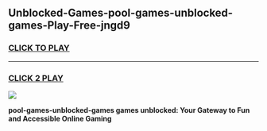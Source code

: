 
## Unblocked-Games-pool-games-unblocked-games-Play-Free-jngd9
<h3>
<a href="https://premium76.site?title=pool-games-unblocked-games&ref=20A">CLICK TO PLAY</a></h3>
<hr>

<h3>
<a href="https://premium76.site?title=pool-games-unblocked-games&ref=20A">CLICK 2 PLAY</a>
  
</h3>

<a href="https://premium76.site?title=pool-games-unblocked-games&ref=20A"><img src="https://clearcache.store/games.png"></a>


**pool-games-unblocked-games games unblocked: Your Gateway to Fun and Accessible Online Gaming**
